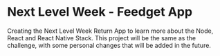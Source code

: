 # Next Level Week - Feedget App

Creating the Next Level Week Return App to learn more about the Node, React and React Native Stack. This project will be the same as the challenge,
with some personal changes that will be added in the future.
